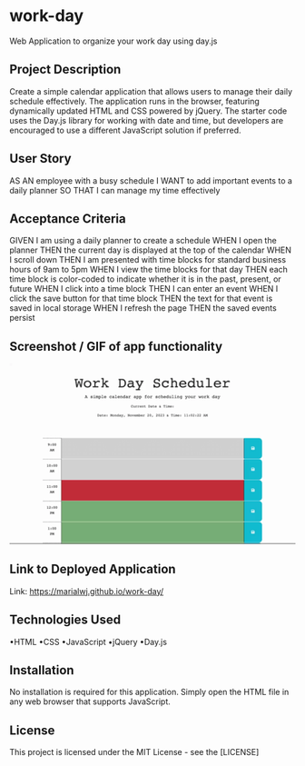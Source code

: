 # work-day
Web Application to organize your work day using day.js

## Project Description
Create a simple calendar application that allows users to manage their daily schedule effectively. The application runs in the browser, featuring dynamically updated HTML and CSS powered by jQuery. The starter code uses the Day.js library for working with date and time, but developers are encouraged to use a different JavaScript solution if preferred.

## User Story

AS AN employee with a busy schedule
I WANT to add important events to a daily planner
SO THAT I can manage my time effectively

## Acceptance Criteria
GIVEN I am using a daily planner to create a schedule
WHEN I open the planner
THEN the current day is displayed at the top of the calendar
WHEN I scroll down
THEN I am presented with time blocks for standard business hours of 9am to 5pm
WHEN I view the time blocks for that day
THEN each time block is color-coded to indicate whether it is in the past, present, or future
WHEN I click into a time block
THEN I can enter an event
WHEN I click the save button for that time block
THEN the text for that event is saved in local storage
WHEN I refresh the page
THEN the saved events persist

## Screenshot / GIF of app functionality 

![Gif of Application in Action](<Work Day Scheduler.gif>)

## Link to Deployed Application
Link: https://marialwj.github.io/work-day/ 

## Technologies Used
•HTML
•CSS
•JavaScript
•jQuery
•Day.js 

## Installation
No installation is required for this application. Simply open the HTML file in any web browser that supports JavaScript.

## License
This project is licensed under the MIT License - see the [LICENSE]
